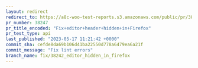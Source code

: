 ```yaml
---
layout: redirect
redirect_to: https://a8c-woo-test-reports.s3.amazonaws.com/public/pr/38247/api/index.html
pr_number: 38247
pr_title_encoded: "Fix+editor+header+hidden+in+Firefox"
pr_test_type: api
last_published: "2023-05-17 11:21:42 +0000"
commit_sha: cefde8da69b106d41ba22550d778a6479ea6a21f
commit_message: "Fix lint errors"
branch_name: fix/38242_editor_hidden_in_firefox
---
```

